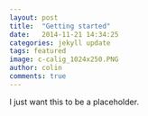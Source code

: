 ```yaml
---
layout: post
title:  "Getting started"
date:   2014-11-21 14:34:25
categories: jekyll update
tags: featured
image: c-calig_1024x250.PNG
author: colin
comments: true
---
```


I just want this to be a placeholder. 

